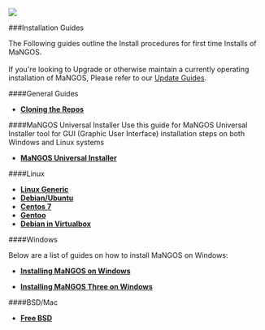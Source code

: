[![](/wiki/icons/home.gif)](/wiki/Home.md)

###Installation Guides

The Following guides outline the Install procedures for first time Installs of MaNGOS.  
<br/>
If you're looking to Upgrade or otherwise maintain a currently operating installation of MaNGOS, Please refer to our [Update Guides](/wiki/Installation%20Guides/Update%20Guides.md).


####General Guides
* [**Cloning the Repos**](/wiki/Installation%20Guides/General/Cloning%20the%20Repos.md)

####MaNGOS Universal Installer
Use this guide for MaNGOS Universal Installer tool for GUI (Graphic User Interface) installation steps on both Windows and Linux systems
* [**MaNGOS Universal Installer**](/wiki/Installation%20Guides/Universal/Installing-MaNGOS-with-MUI.md)

####Linux
* [**Linux Generic**](/wiki/Installation%20Guides/Linux/Linuxinstall.md)  
* [**Debian/Ubuntu**](/wiki/Installation%20Guides/Linux/Debianinstall.md)
* [**Centos 7**](/wiki/Installation%20Guides/Linux/Centos_7_en.md)
* [**Gentoo**](/wiki/Installation%20Guides/Linux/Gentooinstall.md)
* [**Debian in Virtualbox**](/wiki/Installation%20Guides/Linux/Debian%20in%20VirtualBox%20as%20Windows%207%2064%20Bit%20as%20the%20host.md)

####Windows

Below are a list of guides on how to install MaNGOS on Windows:

* [**Installing MaNGOS on Windows**](/wiki/Installation%20Guides/Windows/Installing-MaNGOS-on-Windows.md)

* [**Installing MaNGOS Three on Windows**](/wiki/Installation%20Guides/Windows/Installing-MaNGOS-Three-on-Windows.md)

####BSD/Mac
* [**Free BSD**](/wiki/Installation%20Guides/Linux/Freebsdinstall.md)  
 
